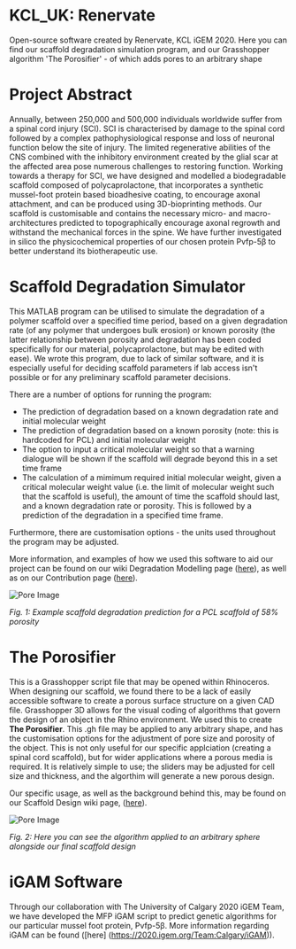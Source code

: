 # KCL_UK: Renervate
Open-source software created by Renervate, KCL iGEM 2020. Here you can find our scaffold degradation simulation program, and our Grasshopper algorithm 'The Porosifier' - of which adds pores to an arbitrary shape


# Project Abstract
Annually, between 250,000 and 500,000 individuals worldwide suffer from a spinal cord injury (SCI). SCI is characterised by damage to the spinal cord followed by a complex pathophysiological response and loss of neuronal function below the site of injury. The limited regenerative abilities of the CNS combined with the inhibitory environment created by the glial scar at the affected area pose numerous challenges to restoring function. Working towards a therapy for SCI, we have designed and modelled a biodegradable scaffold composed of polycaprolactone, that incorporates a synthetic mussel-foot protein based bioadhesive coating, to encourage axonal attachment, and can be produced using 3D-bioprinting methods. Our scaffold is customisable and contains the necessary micro- and macro-architectures predicted to topographically encourage axonal regrowth and withstand the mechanical forces in the spine. We have further investigated in silico the physicochemical properties of our chosen protein Pvfp-5β to better understand its biotherapeutic use.

# Scaffold Degradation Simulator
This MATLAB program can be utilised to simulate the degradation of a polymer scaffold over a specified time period, based on a given degradation rate (of any polymer that undergoes bulk erosion) or known porosity (the latter relationship between porosity and degradation has been coded specifically for our material, polycaprolactone, but may be edited with ease). We wrote this program, due to lack of similar software, and it is especially useful for deciding scaffold parameters if lab access isn't possible or for any preliminary scaffold parameter decisions.

There are a number of options for running the program:
* The prediction of degradation based on a known degradation rate and initial molecular weight
* The prediction of degradation based on a known porosity (note: this is hardcoded for PCL) and initial molecular weight
* The option to input a critical molecular weight so that a warning dialogue will be shown if the scaffold will degrade beyond this in a set time frame
* The calculation of a mimimum required initial molecular weight, given a critical molecular weight value (i.e. the limit of molecular weight such that the scaffold is useful), the amount of time the scaffold should last, and a known degradation rate or porosity. This is followed by a prediction of the degradation in a specified time frame.

Furthermore, there are customisation options - the units used throughout the program may be adjusted.

More information, and examples of how we used this software to aid our project can be found on our wiki Degradation Modelling page ([here](https://2020.igem.org/Team:KCL_UK/Degradation_Model)), as well as on our Contribution page ([here](https://2020.igem.org/Team:KCL_UK/Contribution)).

![Pore Image](https://2020.igem.org/wiki/images/4/4e/T--KCL_UK--DegradationRateGraph.png)

<i>Fig. 1: Example scaffold degradation prediction for a PCL scaffold of 58% porosity</i>

# The Porosifier
This is a Grasshopper script file that may be opened within Rhinoceros. When designing our scaffold, we found there to be a lack of easily accessible software to create a porous surface structure on a given CAD file. Grasshopper 3D allows for the visual coding of algorithms that govern the design of an object in the Rhino environment. We used this to create <b>The Porosifier</b>. This .gh file may be applied to any arbitrary shape, and has the customisation options for the adjustment of pore size and porosity of the object. This is not only useful for our specific applciation (creating a spinal cord scaffold), but for wider applications where a porous media is required. It is relatively simple to use; the sliders may be adjusted for cell size and thickness, and the algorthim will generate a new porous design. 

Our specific usage, as well as the background behind this, may be found on our Scaffold Design wiki page, ([here](https://2020.igem.org/Team:KCL_UK/Scaffold_Design)).

![Pore Image](https://2020.igem.org/wiki/images/1/13/T--KCL_UK--porething.png)

<i>Fig. 2: Here you can see the algorithm applied to an arbitrary sphere alongside our final scaffold design</i>

# iGAM Software 
Through our collaboration with The University of Calgary 2020 iGEM Team, we have developed the MFP iGAM script to predict genetic algorithms for our particular mussel foot protein, Pvfp-5β. More information regarding iGAM can be found ([here] (https://2020.igem.org/Team:Calgary/iGAM)).
